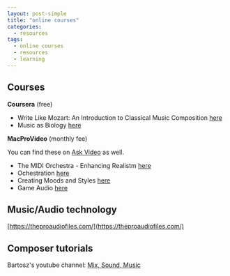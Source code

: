 ```yaml
---
layout: post-simple
title: "online courses"
categories:
  - resources
tags:
  - online courses
  - resources
  - learning
---
```


## Courses

**Coursera** (free)

* Write Like Mozart: An Introduction to Classical Music Composition [here](https://www.coursera.org/learn/classical-composition/home/welcome)
* Music as Biology [here](https://www.coursera.org/learn/music-as-biology/)

**MacProVideo** (monthly fee)

You can find these on [Ask Video](https://ask.video/) as well.

* The MIDI Orchestra - Enhancing Realistm [here](https://www.macprovideo.com/tutorial/orchestration301-midi-orchestra-enhancing-realism)
* Ochestration [here](https://www.macprovideo.com/tutorial/orchestration-302-midi-orchestral-designing-templates)
* Creating Moods and Styles [here](https://www.macprovideo.com/tutorials/gameaudio-topic)
* Game Audio [here](https://www.macprovideo.com/tutorials/gameaudio-topic)   

## Music/Audio technology

[https://theproaudiofiles.com/](https://theproaudiofiles.com/)   

## Composer tutorials

Bartosz's youtube channel: [Mix, Sound, Music
](https://www.youtube.com/channel/UCM0xmNGiv2wZKZe9wCvZa3g)
